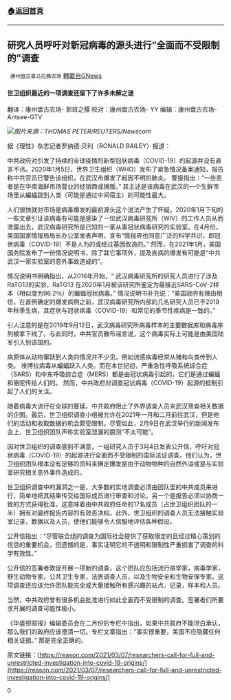###  [:house:返回首頁](https://github.com/ourhimalayas/txt)
---

## 研究人员呼吁对新冠病毒的源头进行“全面而不受限制的”调查
` 康州盘古喜马拉雅农场` [轉載自GNews](https://gnews.org/zh-hans/965052/)

#### 世卫组织最近的一项调查还留下了许多未解之谜

翻译：康州盘古农场- 郭班之樱
校对：康州盘古农场- YY
编辑：康州盘古农场- Antsee-GTV

![]()![](https://gnews.org/wp-content/uploads/2021/03/Screen-Shot-2021-03-11-at-02.00.47.png)*图片来源：THOMAS PETER/REUTERS/Newscom*

据《理性》杂志记者罗纳德·贝利（RONALD BAILEY）报道：

中共政府对引发了持续的全球疫情的新型冠状病毒（COVID-19）的起源并没有直言不讳。2020年1月5日，世界卫生组织（WHO）发布了紧急情况备案通知，报告称中共官员已警告该组织，在武汉市爆发了起因不明的肺炎。 警报指出：“一些患者是在华南海鲜市场营业的经销商或摊贩。” 其主述是该病毒在武汉的一个生鲜市场里从蝙蝠跳到人类（可能是通过中间宿主）的可能性最大。

人们很快就对市场是病毒爆发的最初源头这个说法产生了怀疑。2020年1月下旬的一些文章引证该病毒有可能是感染了一位武汉病毒研究所（WIV）的工作人员从而泄露出去，武汉病毒研究所是已知的一家从事冠状病毒研究的实验室。在4月份，美国国家情报局局长办公室发表声明，宣布“情报界也同意广泛的科学共识，即冠状病毒（COVID-19）不是人为的或经过基因改造的。” 然而，在2021年1月，美国国务院发布了一份情况说明书，除了其它事项外，提及疾病的爆发有可能是“中共武汉一家实验室的意外事故造成的”。

情况说明书明确指出，从2016年开始，“ 武汉病毒研究所的研究人员进行了涉及RaTG13的实验，RaTG13 在2020年1月被该研究所鉴定为最接近SARS-CoV-2样本（相似度为96.2％）的蝙蝠冠状病毒。” 情况说明书补充说：“美国政府有理由相信，在首例确定的爆发病例之前，武汉病毒研究所内部的几名研究人员已于2019年秋季生病，其症状与冠状病毒（COVID-19）和常见的季节性疾病是一致的。”

引人注意的是在2019年9月12日，武汉病毒研究所病毒样本的主要数据库和病毒序列被拿下线了。与此同时，中共官员散布谣言说，这个病毒实际上可能是由美国陆军引入到该国的。

病原体从动物窜跃到人类的情况并不少见。例如流感病毒经常从猪和鸟类传到人类。 埃博拉病毒从蝙蝠跃入人类。而在本世纪初，严重急性呼吸系统综合症（SARS）和中东呼吸综合症（MERS）都是由冠状病毒引起的，它们是通过蝙蝠和骆驼传给人们的。 然而，中共政府对调查冠状病毒（COVID-19）起源的抵制引起了人们的关注。

随着病毒大流行在全球的蔓延，中共政府阻止了外界调查人员来武汉筛查相关数据的企图。最后，世卫组织调查小组被允许在2021年一月和二月前往武汉，但是他们的活动和收取数据的机会颇受限制。尽管如此，2月9日在武汉举行的新闻发布会上，世卫组织团队声称实验室泄漏的臆测“不太可能”。

因对世卫组织的调查感到不满意，一组研究人员于3月4日发表公开信，呼吁对冠状病毒（COVID-19）的起源进行全面而不受限制的国际法证调查。他们认为，世卫组织团队根本没有足够的资料来确定爆发是由于动物物种的自然外溢或是与实验室研究相关意外事件造成的。

世卫组织调查中的漏洞之一是，大多数的实地调查必须由团队里的中共成员来进行，简单地把其结果传交给国际成员进行审查和讨论。另一个是报告必须以协商一致的方式获得批准，这意味着由中共政府任命的17名成员（占世卫组织团队的一半）拥有对最终报告内容的有效否决权。此外，世卫组织的调查人员无法接触实验室记录，数据以及人员，使他们能够令人信服地评估各种假设。

公开信指出：“尽管联合组的调查为国际社会提供了获取限定的且经过精心策划的信息的重要机会，但遗憾的是，事实证明它的不透明和限制性严重损害了调查的科学有效性。”

公开信的签署者敦促开展一项新的调查，这个团队应包括流行病学家，病毒学家，野生动物专家，公共卫生专家，法医调查人员，以及生物安全和生物安保专家。这项调查还应该允许团队能完全或大量接触所有感兴趣的站点，记录，样本和人员。

当然，中共政府曾有很多机会批准进行如此全面而不受限制的调查。签署者们所要求开展的调查可能性极小。

《华盛顿邮报》编辑委员会在二月份的专栏中指出，如果中共政府不能坦白承认，那么我们的政府应该澄清一切。专栏文章指出：“事实很重要，美国不应隐藏任何相关证据。” 那是完全正确的。

原文链接：[https://reason.com/2021/03/07/researchers-call-for-full-and-unrestricted-investigation-into-covid-19-origins/](https://reason.com/2021/03/07/researchers-call-for-full-and-unrestricted-investigation-into-covid-19-origins/)

0
